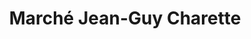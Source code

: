 ---
title: "Marché Jean-Guy Charette"
url: /saint-andre-dargenteuil/marche-jean-guy-charette/
shop: supermarket
---